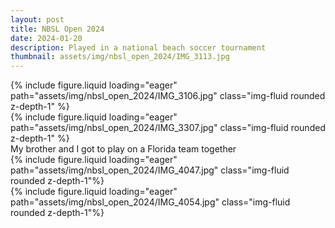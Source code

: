 ```yaml
---
layout: post
title: NBSL Open 2024
date: 2024-01-20
description: Played in a national beach soccer tournament
thumbnail: assets/img/nbsl_open_2024/IMG_3113.jpg
---
```


<div class="row mt-3">
    <div class="col-sm mt-3 mt-md-0">
        {% include figure.liquid loading="eager" path="assets/img/nbsl_open_2024/IMG_3106.jpg" class="img-fluid rounded z-depth-1" %}
    </div>
    <div class="col-sm mt-3 mt-md-0">
        {% include figure.liquid loading="eager" path="assets/img/nbsl_open_2024/IMG_3307.jpg" class="img-fluid rounded z-depth-1" %}
    </div>
</div>

<div class="caption">
    My brother and I got to play on a Florida team together
</div>

<div class="row mt-3">
    <div class="col-sm mt-3 mt-md-0">
        {% include figure.liquid loading="eager" path="assets/img/nbsl_open_2024/IMG_4047.jpg" class="img-fluid rounded z-depth-1"%}
    </div>
    <div class="col-sm mt-3 mt-md-0">
        {% include figure.liquid loading="eager" path="assets/img/nbsl_open_2024/IMG_4054.jpg" class="img-fluid rounded z-depth-1"%}
    </div>
</div>

